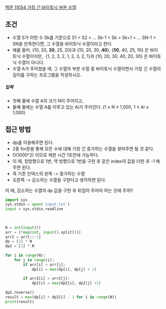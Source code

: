 

[백준 11054 가장 긴 바이토닉 부분 수열](https://www.acmicpc.net/problem/11054)



## 조건

- 수열 S가 어떤 수 Sk를 기준으로 S1 < S2 < ... Sk-1 < Sk > Sk+1 > ... SN-1 > SN을 만족한다면, 그 수열을 바이토닉 수열이라고 한다.
- 예를 들어, {10, 20, **30**, 25, 20}과 {10, 20, 30, **40**}, {**50**, 40, 25, 10} 은 바이토닉 수열이지만,  {1, 2, 3, 2, 1, 2, 3, 2, 1}과 {10, 20, 30, 40, 20, 30} 은 바이토닉 수열이 아니다.
- 수열 A가 주어졌을 때, 그 수열의 부분 수열 중 바이토닉 수열이면서 가장 긴 수열의 길이를 구하는 프로그램을 작성하시오.



##### 입력

- 첫째 줄에 수열 A의 크기 N이 주어지고, 
- 둘째 줄에는 수열 A를 이루고 있는 Ai가 주어진다. (1 ≤ N ≤ 1,000, 1 ≤ Ai ≤ 1,000)




## 접근 방법

- dp를 이용해주면 된다.
- 2중 for문을 통해 모든 수에 대해 가장 긴 증가하는 수열을 찾아주면 될 것 같다.
- O(1000^2) 이므로 제한 시간 1초안에 가능하다.
- 이 때, 정방향으로 1번, 역 방향으로 1번을 구한 후 같은 index의 값을 더한 후 -1 해주면 된다.
- 즉 기준 인덱스의 왼쪽 -> 증가하는 수열
- 오른쪽 -> 감소하는 수열을 구한다고 생각하면 된다.

이 때, 감소하는 수열의 dp 값을 구한 후 뒤집어 주어야 하는 것에 주의!!



```python
import sys  
sys.stdin = open('input.txt')  
input = sys.stdin.readline  
  
  
  
N = int(input())  
arr = [*map(int, input().split())]  
arr2 = arr[::-1]  
dp = [1] * N  
dp2 = [1] * N  
  
for i in range(N):  
    for j in range(i):  
        if arr[i] > arr[j]:  
            dp[i] = max(dp[i], dp[j] + 1)  
  
        if arr2[i] > arr2[j]:  
            dp2[i] = max(dp2[i], dp2[j] +1)  
  
dp2.reverse()  
result = max(dp[i] + dp2[i] - 1 for i in range(N))  
print(result)
```